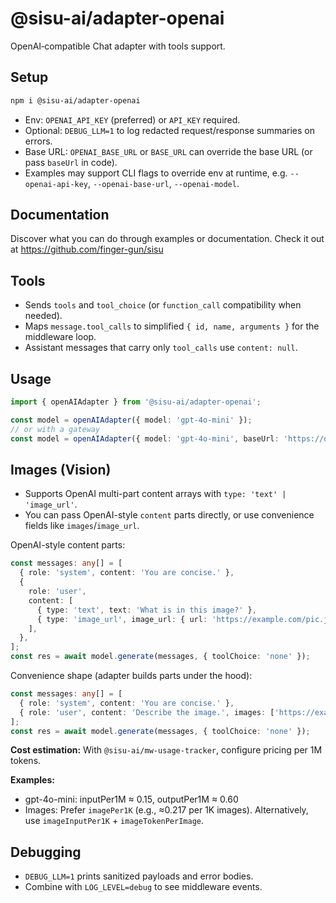 # @sisu-ai/adapter-openai

OpenAI‑compatible Chat adapter with tools support.

## Setup
```bash
npm i @sisu-ai/adapter-openai
```

- Env: `OPENAI_API_KEY` (preferred) or `API_KEY` required.
- Optional: `DEBUG_LLM=1` to log redacted request/response summaries on errors.
 - Base URL: `OPENAI_BASE_URL` or `BASE_URL` can override the base URL (or pass `baseUrl` in code).
 - Examples may support CLI flags to override env at runtime, e.g. `--openai-api-key`, `--openai-base-url`, `--openai-model`.

## Documentation
Discover what you can do through examples or documentation. Check it out at https://github.com/finger-gun/sisu

## Tools
- Sends `tools` and `tool_choice` (or `function_call` compatibility when needed).
- Maps `message.tool_calls` to simplified `{ id, name, arguments }` for the middleware loop.
- Assistant messages that carry only `tool_calls` use `content: null`.

## Usage
```ts
import { openAIAdapter } from '@sisu-ai/adapter-openai';

const model = openAIAdapter({ model: 'gpt-4o-mini' });
// or with a gateway
const model = openAIAdapter({ model: 'gpt-4o-mini', baseUrl: 'https://openrouter.ai/api/' });
```

## Images (Vision)
- Supports OpenAI multi-part content arrays with `type: 'text' | 'image_url'`.
- You can pass OpenAI-style `content` parts directly, or use convenience fields like `images`/`image_url`.

OpenAI-style content parts:
```ts
const messages: any[] = [
  { role: 'system', content: 'You are concise.' },
  {
    role: 'user',
    content: [
      { type: 'text', text: 'What is in this image?' },
      { type: 'image_url', image_url: { url: 'https://example.com/pic.jpg' } },
    ],
  },
];
const res = await model.generate(messages, { toolChoice: 'none' });
```

Convenience shape (adapter builds parts under the hood):
```ts
const messages: any[] = [
  { role: 'system', content: 'You are concise.' },
  { role: 'user', content: 'Describe the image.', images: ['https://example.com/pic.jpg'] },
];
const res = await model.generate(messages, { toolChoice: 'none' });
```

**Cost estimation:** With `@sisu-ai/mw-usage-tracker`, configure pricing per 1M tokens.   

**Examples:**
- gpt-4o-mini: inputPer1M ≈ 0.15, outputPer1M ≈ 0.60
- Images: Prefer `imagePer1K` (e.g., ≈0.217 per 1K images). Alternatively, use `imageInputPer1K` + `imageTokenPerImage`.

 

## Debugging
- `DEBUG_LLM=1` prints sanitized payloads and error bodies.
- Combine with `LOG_LEVEL=debug` to see middleware events.
